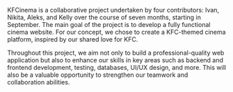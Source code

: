 KFCinema is a collaborative project undertaken by four contributors: Ivan, Nikita, Aleks, and Kelly 
over the course of seven months, starting in September. The main goal of the project is to develop a fully functional cinema website.
For our concept, we chose to create a KFC-themed cinema platform, inspired by our shared love for KFC.

Throughout this project, we aim not only to build a professional-quality web application but also to enhance our skills in key areas such as backend and frontend development,
testing, databases, UI/UX design, and more. This will also be a valuable opportunity to strengthen our teamwork and collaboration abilities.
